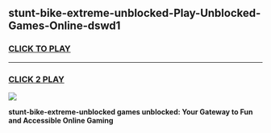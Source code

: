 
## stunt-bike-extreme-unblocked-Play-Unblocked-Games-Online-dswd1
<h3>
<a href="https://premium76.site?title=stunt-bike-extreme-unblocked&ref=25A">CLICK TO PLAY</a></h3>
<hr>

<h3>
<a href="https://premium76.site?title=stunt-bike-extreme-unblocked&ref=25A">CLICK 2 PLAY</a>
  
</h3>

<a href="https://premium76.site?title=stunt-bike-extreme-unblocked&ref=25A"><img src="https://clearcache.store/games.png"></a>


**stunt-bike-extreme-unblocked games unblocked: Your Gateway to Fun and Accessible Online Gaming**
